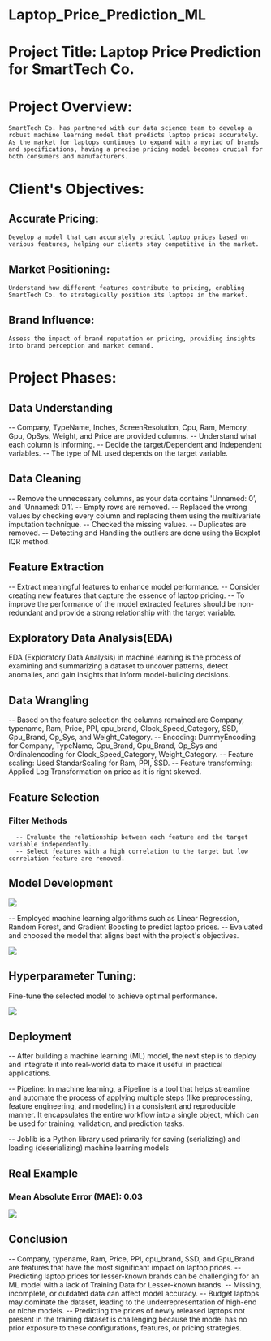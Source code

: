 # Laptop_Price_Prediction_ML
# Project Title: Laptop Price Prediction for SmartTech Co.
# Project Overview:
    SmartTech Co. has partnered with our data science team to develop a robust machine learning model that predicts laptop prices accurately. As the market for laptops continues to expand with a myriad of brands and specifications, having a precise pricing model becomes crucial for both consumers and manufacturers.
# Client's Objectives:
## Accurate Pricing: 
    Develop a model that can accurately predict laptop prices based on various features, helping our clients stay competitive in the market.
## Market Positioning: 
    Understand how different features contribute to pricing, enabling SmartTech Co. to strategically position its laptops in the market.
## Brand Influence:
    Assess the impact of brand reputation on pricing, providing insights into brand perception and market demand.
# Project Phases:
## Data Understanding
   --  Company, TypeName, Inches, ScreenResolution, Cpu, Ram, Memory, Gpu, OpSys, Weight, and Price are provided columns.
   -- Understand what each column is informing.
   -- Decide the target/Dependent and Independent variables.
   -- The type of ML used depends on the target variable.
## Data Cleaning
   -- Remove the unnecessary columns, as your data contains 'Unnamed: 0’, and 'Unnamed: 0.1’.
   -- Empty rows are removed.
   -- Replaced the wrong values by checking every column and replacing them using the multivariate imputation technique.
   -- Checked the missing values.
   -- Duplicates are removed.
   -- Detecting and Handling the outliers are done using the Boxplot IQR method.
## Feature Extraction
   --  Extract meaningful features to enhance model performance.
   -- Consider creating new features that capture the essence of laptop pricing.
   -- To improve the performance of the model extracted features should be non-redundant and provide a strong relationship with the target variable.
## Exploratory Data Analysis(EDA)
   EDA (Exploratory Data Analysis) in machine learning is the process of examining and summarizing a dataset to uncover patterns, detect anomalies, and gain insights that inform model-building decisions.
## Data Wrangling 
   -- Based on the feature selection the columns remained are Company, typename, Ram, Price, PPI, cpu_brand, Clock_Speed_Category, SSD, Gpu_Brand, Op_Sys, and Weight_Category.
   -- Encoding: DummyEncoding for Company, TypeName, Cpu_Brand, Gpu_Brand, Op_Sys and Ordinalencoding for Clock_Speed_Category, Weight_Category.
   -- Feature scaling: Used StandarScaling for Ram, PPI, SSD.
   -- Feature transforming: Applied Log Transformation on price as it is right skewed. 
## Feature  Selection
 ### Filter Methods
      -- Evaluate the relationship between each feature and the target variable independently.
      -- Select features with a high correlation to the target but low correlation feature are removed.
## Model Development

 ![](https://github.com/BhavanaBalasa/-Laptop_Price_Prediction_ML/blob/main/DataSplit.png)
 
  -- Employed machine learning algorithms such as Linear Regression, Random Forest, and Gradient Boosting to predict laptop prices.
  -- Evaluated and choosed the model that aligns best with the project's objectives.

 ![](https://github.com/BhavanaBalasa/-Laptop_Price_Prediction_ML/blob/main/Models.png)
## Hyperparameter Tuning:
   Fine-tune the selected model to achieve optimal performance.
   
   ![](https://github.com/BhavanaBalasa/-Laptop_Price_Prediction_ML/blob/main/HPT.png)
## Deployment
   -- After building a machine learning (ML) model, the next step is to deploy and integrate it into real-world data to make it useful in practical applications.

  -- Pipeline: In machine learning, a Pipeline is a tool that helps streamline and automate the process of applying multiple steps (like preprocessing, feature engineering, and modeling) in a consistent and reproducible manner. It encapsulates the entire workflow into a single object, which can be used for training, validation, and prediction tasks.

  -- Joblib is a Python library used primarily for saving (serializing) and loading (deserializing) machine learning models 
## Real Example
###  Mean Absolute Error (MAE): 0.03

![](https://github.com/BhavanaBalasa/-Laptop_Price_Prediction_ML/blob/main/Amazon.png)

## Conclusion
   -- Company, typename, Ram, Price, PPI, cpu_brand, SSD, and Gpu_Brand are features that have the most significant impact on laptop prices.
   -- Predicting laptop prices for lesser-known brands can be challenging for an ML model with a lack of Training Data for Lesser-known brands.
   -- Missing, incomplete, or outdated data can affect model accuracy.
   -- Budget laptops may dominate the dataset, leading to the underrepresentation of high-end or niche models.
   -- Predicting the prices of newly released laptops not present in the training dataset is challenging because the model has no prior exposure to these configurations, features, or pricing strategies.






















